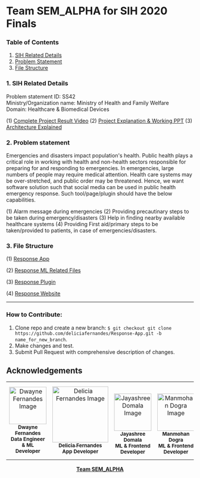 # Team SEM_ALPHA for SIH 2020 Finals

### Table of Contents
1. <a href="#SIH">SIH Related Details</a>
2. <a href="#PS">Problem Statement</a>
3. <a href="#FS">File Structure</a>

### <a name="SIH">1. SIH Related Details</a>
Problem statement ID: SS42
<br>Ministry/Organization name: Ministry of Health and Family Welfare
<br>Domain: Healthcare & Biomedical Devices

(1) [Complete Project Result Video](https://github.com/deliciafernandes/Response-Disaster-Management/blob/master/SIH_Files/FINAL%20VIDEO.mp4) 
(2) [Project Explanation & Working PPT](https://github.com/deliciafernandes/Response-Disaster-Management/blob/master/SIH_Files/Final%20PPT.pptx)
(3) [Architecture Explained](https://github.com/deliciafernandes/Response-Disaster-Management/blob/master/SIH_Files/High%20Level%20Design%20Document.docx)

### <a name="PS">2. Problem statement</a>
Emergencies and disasters impact population's health. Public health plays a critical role in working with health and non-health sectors responsible for preparing for and responding to emergencies. In emergencies, large numbers of people may require medical attention. Health care systems may be over-stretched, and public order may be threatened. Hence, we want software solution such that social media can be used in public health emergency response. Such tool/page/plugin should have the below capabilities.

(1) Alarm message during emergencies
(2) Providing precautinary steps to be taken during emergency/disasters
(3) Help in finding nearby available healthcare systems
(4) Providing First aid/primary steps to be taken/provided to patients, in case of emergencies/disasters.

### <a name="FS">3. File Structure</a>

(1) [Response App](https://github.com/deliciafernandes/Response-App/tree/master/ResponseApp)

(2) [Response ML Related Files](https://github.com/deliciafernandes/Response-App/tree/master/ResponseML)

(3) [Response Plugin](https://github.com/deliciafernandes/Response-App/tree/master/ResponsePlugin)

(4) [Response Website](https://github.com/deliciafernandes/Response-App/tree/master/ResponseWebsite)

---
### **How to Contribute:**

1. Clone repo and create a new branch: `$ git checkout git clone https://github.com/deliciafernandes/Response-App.git -b name_for_new_branch`.
2. Make changes and test.
3. Submit Pull Request with comprehensive description of changes.

**Acknowledgements**
---
<table>
<td align="center">
	<a href="https://github.com/dwayne99"><img src="https://avatars3.githubusercontent.com/u/46393971?s=400&u=9941f65044d9bdfbfc319655876ca7556ab66cf7&v=4" width="100px;" alt="Dwayne Fernandes Image"/><br>
	<sub><b>Dwayne Fernandes</b></sub></a><br/>
	<sub><b>Data Engineer & ML Developer</b></sub><br/>
</td>
<td align="center">
	<a href="https://github.com/deliciafernandes"><img src="https://avatars3.githubusercontent.com/u/53268119?s=460&u=a7dfaa6f45777e542b202d707d5a25ac3d9beb64&v=4" width="150px;" alt="Delicia Fernandes Image"/><br>
	<sub><b>Delicia Fernandes</b></sub></a><br/>
	<sub><b>App Developer</b></sub><br/>
</td>
<td align="center">
    <br>
	<a href="https://github.com/jayashree8"><img src="https://avatars1.githubusercontent.com/u/42041359?s=400&u=7edd6867849be2633ab2dc934a9e005a48e33808&v=4" width="100px;" alt="Jayashree Domala Image"/><br>
	<sub><b>Jayashree Domala</b></sub></a><br/>
	<sub><b>ML & Frontend Developer</b></sub><br/>
</td>
<td align="center">
    <br>
	<a href="https://github.com/immohann"><img src="https://avatars3.githubusercontent.com/u/48442342?s=460&u=3eb50c4ab56a721c2abde840cb76bea9839e7556&v=4" width="100px;" alt="  
Manmohan Dogra Image"/><br>
	<sub><b>Manmohan Dogra</b></sub></a><br/>
	<sub><b>ML & Frontend Developer</b></sub><br/>
</td>
<td align="center">
	<a href="https://github.com/kevin952"><img src="https://avatars1.githubusercontent.com/u/43347161?s=460&v=4" width="100px;" alt="Kevin D'souza Image"/><br>
	<sub><b>Kevin D'souza</b></sub></a><br/>
	<sub><b>Backend Website & Plugin Developer</b></sub><br/>
</td>
<td align="center">
	<a href="https://github.com/vinit-masrani"><img src="https://avatars2.githubusercontent.com/u/43826005?s=400&v=4" width="150px;" alt="Vinit Masrani Image"/><br>
	<sub><b>Vinit Masrani</b></sub></a><br/>
	<sub><b>ML Developer</b></sub><br/><br>
</td>
</table>

<p align="center">
<b><a href="https://github.com/SemAlpha">Team SEM_ALPHA</a></b>
</p>